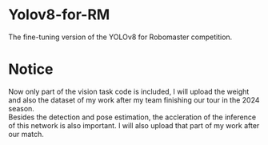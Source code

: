 # Yolov8-for-RM  
The fine-tuning version of the YOLOv8 for Robomaster competition.  
# Notice  
Now only part of the vision task code is included, I will upload the weight and also the dataset of my work after my team finishing our tour in the 2024 season.  
Besides the detection and pose estimation, the accleration of the inference of this network is also important. I will also upload that part of my work after our match.
